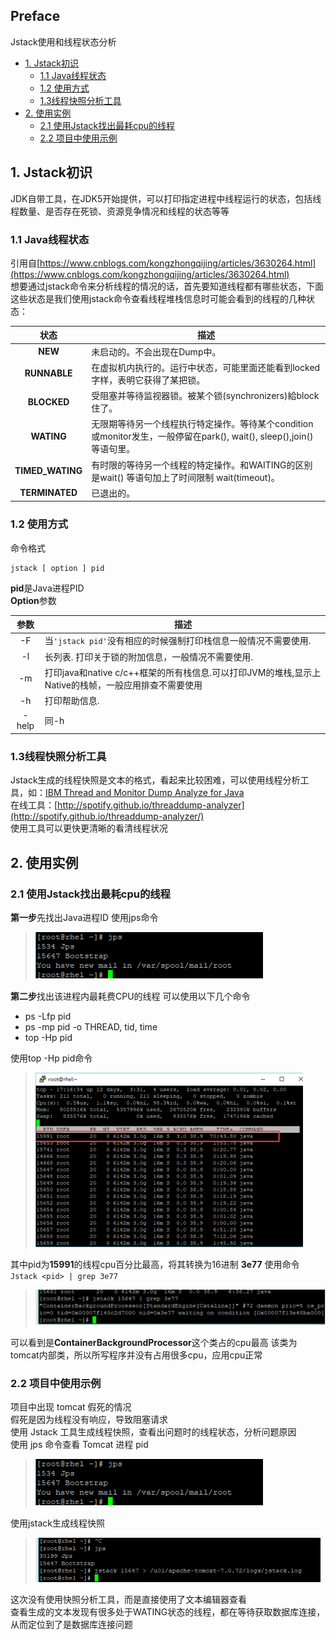 ## Preface

Jstack使用和线程状态分析

<!-- MarkdownTOC autolink="true" -->

- [1. Jstack初识](#1-jstack%E5%88%9D%E8%AF%86)
	- [1.1 Java线程状态](#11-java%E7%BA%BF%E7%A8%8B%E7%8A%B6%E6%80%81)
	- [1.2 使用方式](#12-%E4%BD%BF%E7%94%A8%E6%96%B9%E5%BC%8F)
	- [1.3线程快照分析工具](#13%E7%BA%BF%E7%A8%8B%E5%BF%AB%E7%85%A7%E5%88%86%E6%9E%90%E5%B7%A5%E5%85%B7)
- [2. 使用实例](#2-%E4%BD%BF%E7%94%A8%E5%AE%9E%E4%BE%8B)
	- [2.1 使用Jstack找出最耗cpu的线程](#21-%E4%BD%BF%E7%94%A8jstack%E6%89%BE%E5%87%BA%E6%9C%80%E8%80%97cpu%E7%9A%84%E7%BA%BF%E7%A8%8B)
	- [2.2 项目中使用示例](#22-%E9%A1%B9%E7%9B%AE%E4%B8%AD%E4%BD%BF%E7%94%A8%E7%A4%BA%E4%BE%8B)

<!-- /MarkdownTOC -->

## 1. Jstack初识

JDK自带工具，在JDK5开始提供，可以打印指定进程中线程运行的状态，包括线程数量、是否存在死锁、资源竞争情况和线程的状态等等

### 1.1 Java线程状态

引用自[https://www.cnblogs.com/kongzhongqijing/articles/3630264.html](https://www.cnblogs.com/kongzhongqijing/articles/3630264.html)  
想要通过jstack命令来分析线程的情况的话，首先要知道线程都有哪些状态，下面这些状态是我们使用jstack命令查看线程堆栈信息时可能会看到的线程的几种状态：  

|状态|描述|
|:----:|----|
|**NEW**|未启动的。不会出现在Dump中。|
|**RUNNABLE**|在虚拟机内执行的。运行中状态，可能里面还能看到locked字样，表明它获得了某把锁。|
|**BLOCKED**|受阻塞并等待监视器锁。被某个锁(synchronizers)給block住了。|
|**WATING**|无限期等待另一个线程执行特定操作。等待某个condition或monitor发生，一般停留在park(), wait(), sleep(),join() 等语句里。|
|**TIMED_WATING**|有时限的等待另一个线程的特定操作。和WAITING的区别是wait() 等语句加上了时间限制 wait(timeout)。|
|**TERMINATED**|已退出的。|

### 1.2 使用方式
命令格式

    jstack [ option ] pid
  
  **pid**是Java进程PID  
**Option**参数

|参数|描述|
|:----:|----|
|-F|当`'jstack pid'`没有相应的时候强制打印栈信息一般情况不需要使用.|
|-l|长列表. 打印关于锁的附加信息，一般情况不需要使用.|
|-m|打印java和native c/c++框架的所有栈信息.可以打印JVM的堆栈,显示上Native的栈帧，一般应用排查不需要使用|
|-h|打印帮助信息.|
|-help|同-h|

### 1.3线程快照分析工具

Jstack生成的线程快照是文本的格式，看起来比较困难，可以使用线程分析工具，如：[IBM Thread and Monitor Dump Analyze for Java](https://www.ibm.com/developerworks/community/groups/service/html/communitystart?communityUuid=2245aa39-fa5c-4475-b891-14c205f7333c)  
在线工具：[http://spotify.github.io/threaddump-analyzer](http://spotify.github.io/threaddump-analyzer/)  
使用工具可以更快更清晰的看清线程状况

## 2. 使用实例
### 2.1 使用Jstack找出最耗cpu的线程

**第一步**先找出Java进程ID
使用jps命令

>![jsp][1]

**第二步**找出该进程内最耗费CPU的线程
可以使用以下几个命令

- ps -Lfp pid 
- ps -mp pid -o THREAD, tid, time  
- top -Hp pid

使用top -Hp pid命令

> ![jsp][2]

其中pid为**15991**的线程cpu百分比最高，将其转换为16进制 **3e77**
使用命令`Jstack <pid> | grep 3e77`

> ![jsp][3]
> 
可以看到是**ContainerBackgroundProcessor**这个类占的cpu最高
该类为tomcat内部类，所以所写程序并没有占用很多cpu，应用cpu正常

### 2.2 项目中使用示例
项目中出现 tomcat 假死的情况  
假死是因为线程没有响应，导致阻塞请求  
使用 Jstack 工具生成线程快照，查看出问题时的线程状态，分析问题原因  
使用 jps 命令查看 Tomcat 进程 pid
>![jsp](https://github.com/HuangZhiAn/MyBlog/raw/master/resource/images/jstack/jps.png)

使用jstack生成线程快照

> ![jsp](https://github.com/HuangZhiAn/MyBlog/raw/master/resource/images/jstack/jstack-pid.png)

这次没有使用快照分析工具，而是直接使用了文本编辑器查看  
查看生成的文本发现有很多处于WATING状态的线程，都在等待获取数据库连接，从而定位到了是数据库连接问题

[1]:https://github.com/HuangZhiAn/MyBlog/raw/master/resource/images/jstack/jps.png
[2]:https://github.com/HuangZhiAn/MyBlog/raw/master/resource/images/jstack/top_Hp-pid.png
[3]:https://github.com/HuangZhiAn/MyBlog/raw/master/resource/images/jstack/jstack-pid-grep.png
<!--stackedit_data:
eyJoaXN0b3J5IjpbMjAzNTk3NjksLTMxNzE4MjA0OCwxNzYwOT
UwOTRdfQ==
-->